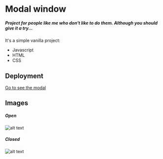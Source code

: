 # Modal window
##### Project for people like me who don't like to do them. Although you should give it a try...

It's a simple vanilla project:
* Javascript
* HTML
* CSS

## Deployment
[Go to see the modal](https://tzivigelstein.github.io/modal.github.io/)

## Images

##### Open

![alt text](https://github.com/tzivigelstein/modal.github.io/blob/master/screenshots/open.png "Open Modal")

##### Closed

![alt text](https://github.com/tzivigelstein/modal.github.io/blob/master/screenshots/closed.png "Close Modal")
